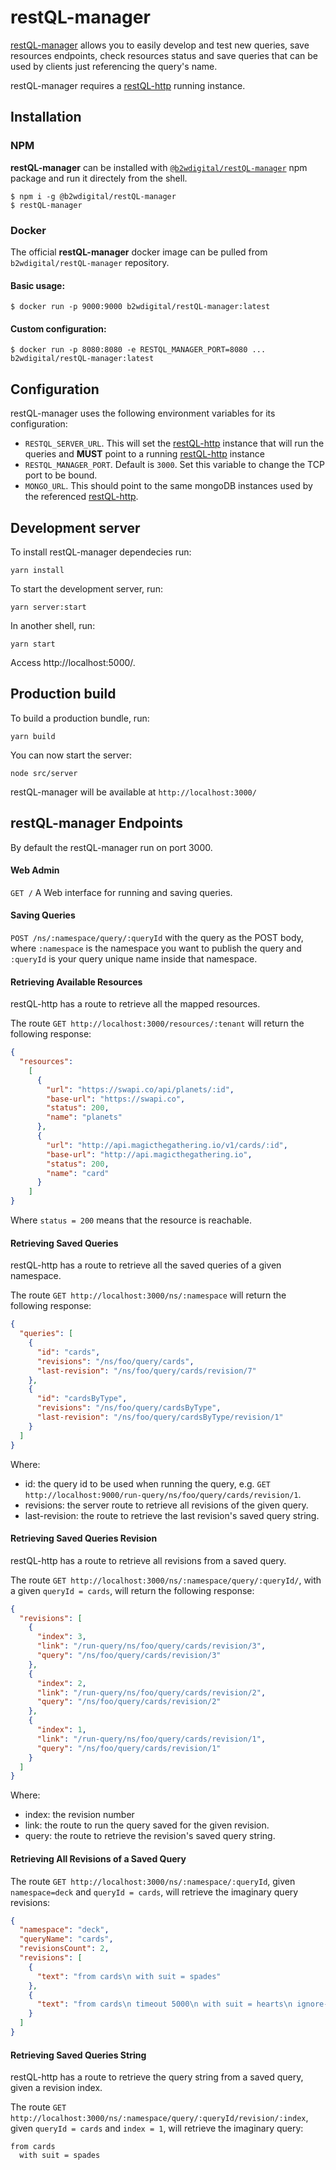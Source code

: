 # restQL-manager

[restQL-manager](https://github.com/B2W-BIT/restQL-manager) allows you to easily develop and test new queries, save resources endpoints, check resources status and save queries that can be used by clients just referencing the query's name.

restQL-manager requires a [restQL-http](https://github.com/B2W-BIT/restQL-http) running instance.

## Installation

### NPM

**restQL-manager** can be installed with [`@b2wdigital/restQL-manager`](https://www.npmjs.com/package/@b2wdigital/restQL-manager) npm package and run it directely from the shell.

```shell
$ npm i -g @b2wdigital/restQL-manager
$ restQL-manager
```

### Docker

The official **restQL-manager** docker image can be pulled from `b2wdigital/restQL-manager` repository.

#### Basic usage:
```shell
$ docker run -p 9000:9000 b2wdigital/restQL-manager:latest
```

#### Custom configuration:
```shell
$ docker run -p 8080:8080 -e RESTQL_MANAGER_PORT=8080 ... b2wdigital/restQL-manager:latest
```

## Configuration

restQL-manager uses the following environment variables for its configuration:

- `RESTQL_SERVER_URL`. This will set the [restQL-http](https://github.com/B2W-BIT/restQL-http) instance that will run the queries and **MUST** point to a running [restQL-http](https://github.com/B2W-BIT/restQL-http) instance
- `RESTQL_MANAGER_PORT`. Default is `3000`. Set this variable to change the TCP port to be bound.
- `MONGO_URL`. This should point to the same mongoDB instances used by the referenced [restQL-http](https://github.com/B2W-BIT/restQL-http).

## Development server


To install restQL-manager dependecies run:

```shell
yarn install
```

To start the development server, run:

```shell
yarn server:start
```

In another shell, run:

```shell
yarn start
```

Access http://localhost:5000/.

## Production build

To build a production bundle, run:

```shell
yarn build
```

You can now start the server:

```shell
node src/server
```

restQL-manager will be available at `http://localhost:3000/`

## restQL-manager Endpoints

By default the restQL-manager run on port 3000.

#### Web Admin

`GET /` A Web interface for running and saving queries.

#### Saving Queries

`POST /ns/:namespace/query/:queryId` with the query as the POST body, where `:namespace` is the namespace you want to publish the query and `:queryId` is your query unique name inside that namespace.

#### Retrieving Available Resources

restQL-http has a route to retrieve all the mapped resources.

The route `GET http://localhost:3000/resources/:tenant` will return the following response:

```json
{
  "resources": 
    [
      {
        "url": "https://swapi.co/api/planets/:id",
        "base-url": "https://swapi.co",
        "status": 200,
        "name": "planets"
      },
      {
        "url": "http://api.magicthegathering.io/v1/cards/:id",
        "base-url": "http://api.magicthegathering.io",
        "status": 200,
        "name": "card"
      }
    ]
}
```

Where `status = 200` means that the resource is reachable.

#### Retrieving Saved Queries

restQL-http has a route to retrieve all the saved queries of a given namespace.

The route `GET http://localhost:3000/ns/:namespace` will return the following response:

```json
{
  "queries": [
    {
      "id": "cards",
      "revisions": "/ns/foo/query/cards",
      "last-revision": "/ns/foo/query/cards/revision/7"
    },
    {
      "id": "cardsByType",
      "revisions": "/ns/foo/query/cardsByType",
      "last-revision": "/ns/foo/query/cardsByType/revision/1"
    }
  ]
}
```

Where:

- id: the query id to be used when running the query, e.g. `GET http://localhost:9000/run-query/ns/foo/query/cards/revision/1`.
- revisions: the server route to retrieve all revisions of the given query.
- last-revision: the route to retrieve the last revision's saved query string.

#### Retrieving Saved Queries Revision

restQL-http has a route to retrieve all revisions from a saved query.

The route `GET http://localhost:3000/ns/:namespace/query/:queryId/`, with a given `queryId = cards`, will return the following response:

```json
{
  "revisions": [
    {
      "index": 3,
      "link": "/run-query/ns/foo/query/cards/revision/3",
      "query": "/ns/foo/query/cards/revision/3"
    },
    {
      "index": 2,
      "link": "/run-query/ns/foo/query/cards/revision/2",
      "query": "/ns/foo/query/cards/revision/2"
    },
    {
      "index": 1,
      "link": "/run-query/ns/foo/query/cards/revision/1",
      "query": "/ns/foo/query/cards/revision/1"
    }
  ]
}
```

Where:

- index: the revision number
- link: the route to run the query saved for the given revision.
- query: the route to retrieve the revision's saved query string.

#### Retrieving All Revisions of a Saved Query

The route `GET http://localhost:3000/ns/:namespace/:queryId`, given `namespace=deck` and `queryId = cards`, will retrieve the imaginary query revisions:

```json
{
  "namespace": "deck",
  "queryName": "cards",
  "revisionsCount": 2,
  "revisions": [
    {
      "text": "from cards\n with suit = spades"
    },
    {
      "text": "from cards\n timeout 5000\n with suit = hearts\n ignore-errors"
    }
  ]
}
```

#### Retrieving Saved Queries String

restQL-http has a route to retrieve the query string from a saved query, given a revision index.

The route `GET http://localhost:3000/ns/:namespace/query/:queryId/revision/:index`, given `queryId = cards` and `index = 1`, will retrieve the imaginary query:

```restql
from cards
  with suit = spades
```